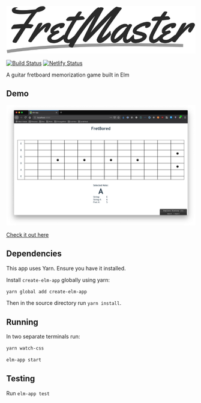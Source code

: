 ![FretMaster](public/logo.svg)

[![Build Status](https://travis-ci.org/dkarter/fretmaster-elm.svg?branch=master)](https://travis-ci.org/dkarter/fretmaster-elm) [![Netlify Status](https://api.netlify.com/api/v1/badges/24645345-0e36-4da3-a692-4ef050add400/deploy-status)](https://app.netlify.com/sites/fretmaster/deploys)

A guitar fretboard memorization game built in Elm

## Demo

![screenshot](img/screenshot.png)


[Check it out here](https://fretmaster.doriankarter.com/)

## Dependencies

This app uses Yarn. Ensure you have it installed.

Install `create-elm-app` globally using yarn:

```sh
yarn global add create-elm-app
```

Then in the source directory run `yarn install`.


## Running

In two separate terminals run:

```sh
yarn watch-css
```

```sh
elm-app start
```

## Testing

Run `elm-app test`
